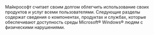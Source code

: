 <Token xmlns:xlink="http://www.w3.org/1999/xlink">Майкрософт считает своим долгом облегчить использование своих продуктов и услуг всеми пользователями. Следующие разделы содержат сведения о компонентах, продуктах и службах, которые обеспечивают доступность среды Microsoft® Windows® людям с физическими нарушениями.</Token>

<!--HONumber=May16_HO2-->


